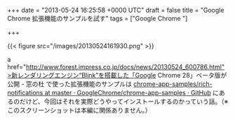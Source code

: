 
+++
date = "2013-05-24 16:25:58 +0000 UTC"
draft = false
title = "Google Chrome 拡張機能のサンプルを試す"
tags = ["Google Chrome "]

+++


{{< figure src="/images/20130524161930.png"  >}}

a href="http://www.forest.impress.co.jp/docs/news/20130524_600786.html">新レンダリングエンジン“Blink”を搭載した「Google Chrome 28」ベータ版が公開 - 窓の杜</a> で使った拡張機能のサンプルは <a href="https://github.com/GoogleChrome/chrome-app-samples/tree/master/rich-notifications">chrome-app-samples/rich-notifications at master · GoogleChrome/chrome-app-samples · GitHub</a> にあるのだけど、今回はそれを実際どうやってインストールするのかっていう話。（※このスクリーンショットは本編に関係ありません。）

